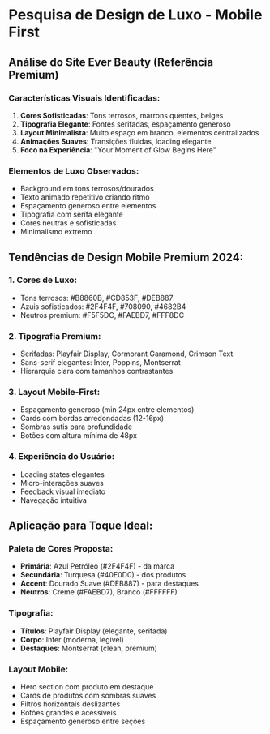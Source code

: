 # Pesquisa de Design de Luxo - Mobile First

## Análise do Site Ever Beauty (Referência Premium)

### Características Visuais Identificadas:
1. **Cores Sofisticadas**: Tons terrosos, marrons quentes, beiges
2. **Tipografia Elegante**: Fontes serifadas, espaçamento generoso
3. **Layout Minimalista**: Muito espaço em branco, elementos centralizados
4. **Animações Suaves**: Transições fluidas, loading elegante
5. **Foco na Experiência**: "Your Moment of Glow Begins Here"

### Elementos de Luxo Observados:
- Background em tons terrosos/dourados
- Texto animado repetitivo criando ritmo
- Espaçamento generoso entre elementos
- Tipografia com serifa elegante
- Cores neutras e sofisticadas
- Minimalismo extremo

## Tendências de Design Mobile Premium 2024:

### 1. Cores de Luxo:
- Tons terrosos: #B8860B, #CD853F, #DEB887
- Azuis sofisticados: #2F4F4F, #708090, #4682B4
- Neutros premium: #F5F5DC, #FAEBD7, #FFF8DC

### 2. Tipografia Premium:
- Serifadas: Playfair Display, Cormorant Garamond, Crimson Text
- Sans-serif elegantes: Inter, Poppins, Montserrat
- Hierarquia clara com tamanhos contrastantes

### 3. Layout Mobile-First:
- Espaçamento generoso (min 24px entre elementos)
- Cards com bordas arredondadas (12-16px)
- Sombras sutis para profundidade
- Botões com altura mínima de 48px

### 4. Experiência do Usuário:
- Loading states elegantes
- Micro-interações suaves
- Feedback visual imediato
- Navegação intuitiva

## Aplicação para Toque Ideal:

### Paleta de Cores Proposta:
- **Primária**: Azul Petróleo (#2F4F4F) - da marca
- **Secundária**: Turquesa (#40E0D0) - dos produtos
- **Accent**: Dourado Suave (#DEB887) - para destaques
- **Neutros**: Creme (#FAEBD7), Branco (#FFFFFF)

### Tipografia:
- **Títulos**: Playfair Display (elegante, serifada)
- **Corpo**: Inter (moderna, legível)
- **Destaques**: Montserrat (clean, premium)

### Layout Mobile:
- Hero section com produto em destaque
- Cards de produtos com sombras suaves
- Filtros horizontais deslizantes
- Botões grandes e acessíveis
- Espaçamento generoso entre seções


